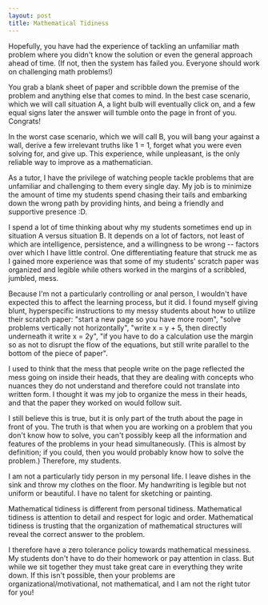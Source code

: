 ```yaml
---
layout: post
title: Mathematical Tidiness
---
```


Hopefully, you have had the experience of tackling an unfamiliar math problem where you didn't know the solution or even the general approach ahead of time. (If not, then the system has failed you.  Everyone should work on challenging math problems!) 

You grab a blank sheet of paper and scribble down the premise of the problem and anything else that comes to mind.  In the best case scenario, which we will call situation A, a light bulb will eventually click on, and a few equal signs later the answer will tumble onto the page in front of you.  Congrats!

In the worst case scenario, which we will call B, you will bang your against a wall, derive a few irrelevant truths like 1 = 1, forget what you were even solving for, and give up.  This experience, while unpleasant, is the only reliable way to improve as a mathematician.

As a tutor, I have the privilege of watching people tackle problems that are unfamiliar and challenging to them every single day.  My job is to minimize the amount of time my students spend chasing their tails and embarking down the wrong path by providing hints, and being a friendly and supportive presence :D.

I spend a lot of time thinking about why my students sometimes end up in situation A versus situation B.  It depends on a lot of factors, not least of which are intelligence, persistence, and a willingness to be wrong --  factors over which I have little control. One differentiating feature that struck me as I gained more experience was that some of my students' scratch paper was organized and legible while others worked in the margins of a scribbled, jumbled, mess.  

Because I'm not a particularly controlling or anal person, I wouldn't have expected this to affect the learning process, but it did.  I found myself giving blunt, hyperspecific instructions to my messy students about how to utilize their scratch paper: "start a new page so you have more room", "solve problems vertically not horizontally", "write x = y + 5, then directly underneath it write x = 2y", "if you have to do a calculation use the margin so as not to disrupt the flow of the equations, but still write parallel to the bottom of the piece of paper".   

I used to think that the mess that people write on the page reflected the mess going on inside their heads, that they are dealing with concepts who nuances they do not understand and therefore could not translate into written form.  I thought it was my job to organize the mess in their heads, and that the paper they worked on would follow suit.  

I still believe this is true, but it is only part of the truth about the page in front of you.  The truth is that when you are working on a problem that you don't know how to solve, you can't possibly keep all the information and features of the problems in your head simultaneously.  (This is almost by definition; if you could, then you would probably know how to solve the problem.)  Therefore, my students. 

I am not a particularly tidy person in my personal life.  I leave dishes in the sink and throw my clothes on the floor.  My handwriting is legible but not uniform or beautiful.  I have no talent for sketching or painting.  

Mathematical tidiness is different from personal tidiness.  Mathematical tidiness is attention to detail and respect for logic and order.  Mathematical tidiness is trusting that the organization of mathematical structures will reveal the correct answer to the problem.  

I therefore have a zero tolerance policy towards mathematical messiness.  My students don't have to do their homework or pay attention in class.  But while we sit together they must take great care in everything they write down.  If this isn't possible, then your problems are organizational/motivational, not mathematical, and I am not the right tutor for you!
